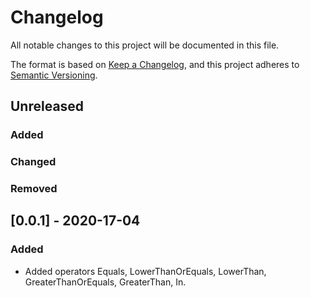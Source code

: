 # Changelog
All notable changes to this project will be documented in this file.

The format is based on [Keep a Changelog](https://keepachangelog.com/en/1.0.0/),
and this project adheres to [Semantic Versioning](https://semver.org/spec/v2.0.0.html).

## Unreleased

### Added

### Changed


### Removed

## [0.0.1] - 2020-17-04

### Added

- Added operators Equals, LowerThanOrEquals, LowerThan, GreaterThanOrEquals, GreaterThan, In.